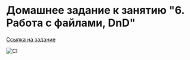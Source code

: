 # Домашнее задание к занятию "6. Работа с файлами, DnD"

[Ссылка на задание](https://github.com/netology-code/ahj-homeworks/tree/AHJ-50/dnd)

![CI](https://github.com/Artyouhan/Dom-2/actions/workflows/webpack.yml/badge.svg)

